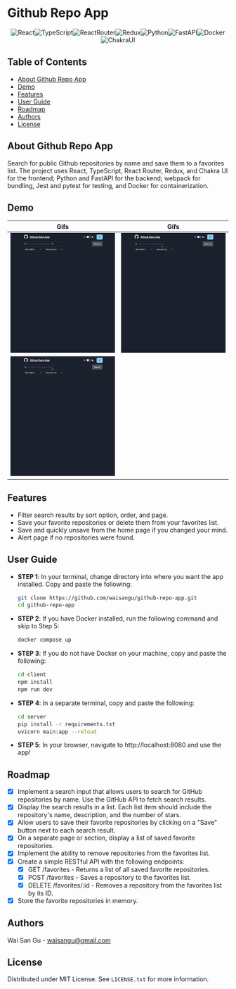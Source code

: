 # Github Repo App

<div align="center" width="100%">
            
![React][React]![TypeScript][TypeScript]![ReactRouter][ReactRouter]![Redux][Redux]![Python][Python]![FastAPI][FastAPI]![Docker][Docker]![ChakraUI][ChakraUI]

</div>

## Table of Contents
- [About Github Repo App](#about-kafka-trace)
- [Demo](#demo)
- [Features](#features)
- [User Guide](#user-guide)
- [Roadmap](#roadmap)
- [Authors](#authors)
- [License](#license)

## About Github Repo App
Search for public Github repositories by name and save them to a favorites list. The project uses React, TypeScript, React Router, Redux, and Chakra UI for the frontend; Python and FastAPI for the backend; webpack for bundling, Jest and pytest for testing, and Docker for containerization. 

## Demo
| Gifs                                              | Gifs                                           |
| ------------------------------------------------- | ------------------------------------------------ |
| ![demo-vid-1](/client/src/assets/demo-vid-1.gif)  | ![demo-vid-2](/client/src/assets/demo-vid-2.gif) |
| ![demo-vid-3](/client/src/assets/demo-vid-3.gif)  |

## Features
- Filter search results by sort option, order, and page.
- Save your favorite repositories or delete them from your favorites list.
- Save and quickly unsave from the home page if you changed your mind.
- Alert page if no repositories were found.

## User Guide
- **STEP 1**: In your terminal, change directory into where you want the app installed. Copy and paste the following:
    ```bash
    git clone https://github.com/waisangu/github-repo-app.git
    cd github-repo-app
    ```
- **STEP 2**: If you have Docker installed, run the following command and skip to Step 5:
    ```bash
    docker compose up
    ```
- **STEP 3**: If you do not have Docker on your machine, copy and paste the following:
    ```bash
    cd client
    npm install
    npm run dev
    ```
- **STEP 4**: In a separate terminal, copy and paste the following:
    ```bash
    cd server
    pip install -r requirements.txt
    uvicorn main:app --reload
    ```
- **STEP 5**: In your browser, navigate to http://localhost:8080 and use the app!

## Roadmap
- [x] Implement a search input that allows users to search for GitHub repositories by name. Use the GitHub API to fetch search results.
- [x] Display the search results in a list. Each list item should include the repository's name, description, and the number of stars.
- [x] Allow users to save their favorite repositories by clicking on a "Save" button next to each search result.
- [x] On a separate page or section, display a list of saved favorite repositories.
- [x] Implement the ability to remove repositories from the favorites list.
- [x] Create a simple RESTful API with the following endpoints:
    - [x] GET /favorites - Returns a list of all saved favorite repositories.
    - [x] POST /favorites - Saves a repository to the favorites list.
    - [x] DELETE /favorites/:id - Removes a repository from the favorites list by its ID.
- [x] Store the favorite repositories in memory.

## Authors
Wai San Gu - waisangu@gmail.com

## License
Distributed under MIT License. See `LICENSE.txt` for more information.

[React]: https://img.shields.io/badge/React-20232A?style=for-the-badge&logo=react&logoColor=61DAFB
[TypeScript]: https://img.shields.io/badge/TypeScript-007ACC?style=for-the-badge&logo=typescript&logoColor=white
[Docker]: https://img.shields.io/badge/docker-%230db7ed.svg?style=for-the-badge&logo=docker&logoColor=white
[Python]: https://img.shields.io/badge/Python-3776AB?style=for-the-badge&logo=python&logoColor=white
[ReactRouter]: https://img.shields.io/badge/React_Router-CA4245?style=for-the-badge&logo=react-router&logoColor=white
[Redux]: https://img.shields.io/badge/Redux-593D88?style=for-the-badge&logo=redux&logoColor=white
[ChakraUI]: https://shields.io/badge/chakra--ui-black?logo=chakraui&style=for-the-badge
[FastAPI]: https://img.shields.io/badge/FastAPI-005571?style=for-the-badge&logo=fastapi





